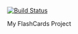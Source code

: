 [![Build Status](https://travis-ci.org/odinsy/flashcards.svg?branch=seventh-task)](https://travis-ci.org/odinsy/flashcards)

My FlashCards Project

